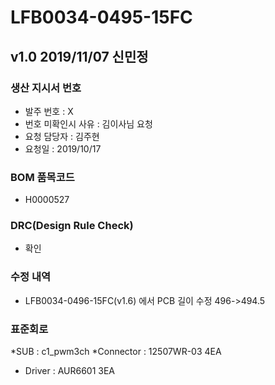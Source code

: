 # LFB0034-0495-15FC

## v1.0 2019/11/07 신민정

### 생산 지시서 번호
* 발주 번호 : X
* 번호 미확인시 사유 : 김이사님 요청
* 요청 담당자 : 김주현
* 요청일 : 2019/10/17

###  BOM 품목코드
* H0000527

### DRC(Design Rule Check)
* 확인

### 수정 내역
* LFB0034-0496-15FC(v1.6) 에서 PCB 길이 수정 496->494.5

### 표준회로
*SUB : c1_pwm3ch
*Connector : 12507WR-03 4EA
* Driver : AUR6601 3EA